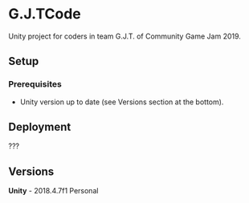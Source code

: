 # G.J.TCode
Unity project for coders in team G.J.T. of Community Game Jam 2019.

## Setup
### Prerequisites
- Unity version up to date (see Versions section at the bottom).

## Deployment
???

## Versions
**Unity** - 2018.4.7f1 Personal